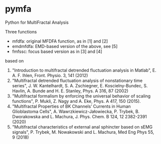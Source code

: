 # pymfa
Python for MultiFractal Analysis

Three functions
* mfdfa: original MFDFA function, as in [1] and [2]
* emdmfdfa: EMD-based version of the above, see [5]
* fmfssc: focus based version as in [3] and [4]


based on
1. "Introduction to multifractal detrended fluctuation analysis in Matlab", E. A. F. Ihlen, Front. Physio. 3, 141 (2012)
2. "Multifractal detrended fluctuation analysis of nonstationary time series", J. W. Kantelhardt, S. A. Zschiegner, E. Koscielny-Bundec, S. Havlin, A. Bunde and H. E. Stanley, Phys. A 316, 87 (2002)
3. "Multifractal formalism by enforcing the universal behavior of scaling functions", P. Mukli, Z. Nagy and A. Eke, Phys. A 417, 150 (2015).
4. "Multifractal Properties of BK Channels’ Currents in Human Glioblastoma Cells", A. Wawrzkiewicz-Jałowiecka, P. Trybek, B. Dworakowska and L. Machura, J. Phys. Chem. B 124, 12 2382-2391 (2020)
5. "Multifractal characteristics of external anal sphincter based on sEMG signals", P. Trybek, M. Nowakowski and L. Machura, Med Eng Phys 55, 9 (2018)
